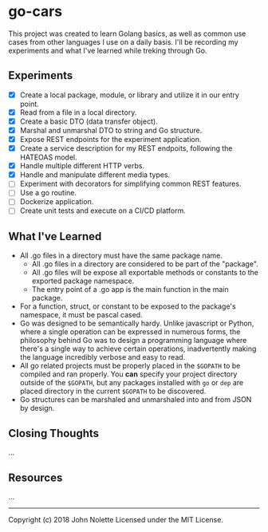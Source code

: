 # go-cars

This project was created to learn Golang basics, as well as common use cases from other languages I use on a daily basis. I'll be recording my experiments and what I've learned while treking through Go.

## Experiments

* [x] Create a local package, module, or library and utilize it in our entry point.
* [x] Read from a file in a local directory.
* [x] Create a basic DTO (data transfer object).
* [x] Marshal and unmarshal DTO to string and Go structure.
* [x] Expose REST endpoints for the experiment application.
* [x] Create a service description for my REST endpoits, following the HATEOAS model.
* [x] Handle multiple different HTTP verbs.
* [x] Handle and manipulate different media types.
* [ ] Experiment with decorators for simplifying common REST features.
* [ ] Use a go routine.
* [ ] Dockerize application.
* [ ] Create unit tests and execute on a CI/CD platform.

## What I've Learned

* All .go files in a directory must have the same package name.
  * All .go files in a directory are considered to be part of the "package".
  * All .go files will be expose all exportable methods or constants to the exported package namespace.
  * The entry point of a .go app is the main function in the main package.
* For a function, struct, or constant to be exposed to the package's namespace, it must be pascal cased.
* Go was designed to be semantically hardy. Unlike javascript or Python, where a single operation can be expressed in numerous forms, the philosophy behind Go was to design a programming language where there's a single way to achieve certain operations, inadvertently making the language incredibly verbose and easy to read.
* All go related projects must be properly placed in the `$GOPATH` to be compiled and ran properly. You **can** specify your project directory outside of the `$GOPATH`, but any packages installed with `go` or `dep` are placed directory in the current `$GOPATH` to be discovered.
* Go structures can be marshaled and unmarshaled into and from JSON by design.

## Closing Thoughts

...

## Resources

...

---

Copyright (c) 2018 John Nolette Licensed under the MIT License.
